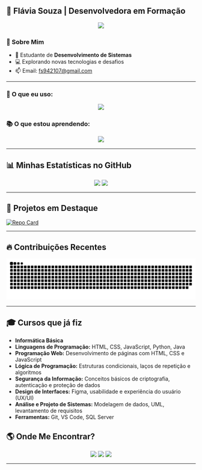 ## 🚀 Flávia Souza | Desenvolvedora em Formação  

<p align="center">
  <img src="https://readme-typing-svg.herokuapp.com?size=22&duration=4000&color=F7DC6F&center=true&vCenter=true&width=500&lines=Bem-vindo(a)+ao+meu+GitHub!;Estudante+de+Desenvolvimento+de+Sistemas;Apaixonada+por+tecnologia!+%F0%9F%94%A5"/>
</p>

### 📌 Sobre Mim
- 🚀 Estudante de **Desenvolvimento de Sistemas**
- 💻 Explorando novas tecnologias e desafios
- 📫 Email: [fs942107@gmail.com](mailto:fs942107@gmail.com)

---


### 📌 O que eu uso:
<p align="center">
  <img src="https://skillicons.dev/icons?i=html,css,js,python" />
</p>

### 📚 O que estou aprendendo:
<p align="center">
  <img src="https://skillicons.dev/icons?i=react,java,php,c++" />
</p>

---

## 📊 Minhas Estatísticas no GitHub
<p align="center">
  <img src="https://github-readme-stats.vercel.app/api?username=flaviasouza&show_icons=true&theme=radical"/>
  <img src="https://github-readme-streak-stats.herokuapp.com/?user=flaviasouza&theme=radical"/>
</p>

---

## 📌 Projetos em Destaque
[![Repo Card](https://github-readme-stats.vercel.app/api/pin/?username=FS-dev7&repo=SEU_REPO_AQUI&theme=radical)](https://github.com/FS-dev7/SEU_REPO_AQUI)

---


## 🔥 Contribuições Recentes
<p align="center">
  <img src="https://raw.githubusercontent.com/Platane/snk/output/github-contribution-grid-snake.svg"/>
</p>

---

## 🎓 Cursos que já fiz
- **Informática Básica**
- **Linguagens de Programação:** HTML, CSS, JavaScript, Python, Java
- **Programação Web:** Desenvolvimento de páginas com HTML, CSS e JavaScript
- **Lógica de Programação:** Estruturas condicionais, laços de repetição e algoritmos
- **Segurança da Informação:** Conceitos básicos de criptografia, autenticação e proteção de dados
- **Design de Interfaces:** Figma, usabilidade e experiência do usuário (UX/UI)
- **Análise e Projeto de Sistemas:** Modelagem de dados, UML, levantamento de requisitos
- **Ferramentas:** Git, VS Code, SQL Server

## 🌎 Onde Me Encontrar?
<p align="center">
  <a href="https://www.instagram.com/flavinha_souza07"><img src="https://img.shields.io/badge/Instagram-E4405F?style=for-the-badge&logo=instagram&logoColor=white"/></a>
  <a href="https://linkedin.com/in/Flávia Souza"><img src="https://img.shields.io/badge/LinkedIn-0077B5?style=for-the-badge&logo=linkedin&logoColor=white"/></a>
  <a href="https://github.com/FS-dev7"><img src="https://img.shields.io/badge/GitHub-181717?style=for-the-badge&logo=github&logoColor=white"/></a>
</p>

</p>

---


